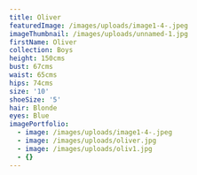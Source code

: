 ```yaml
---
title: Oliver
featuredImage: /images/uploads/image1-4-.jpeg
imageThumbnail: /images/uploads/unnamed-1.jpg
firstName: Oliver
collection: Boys
height: 150cms
bust: 67cms
waist: 65cms
hips: 74cms
size: '10'
shoeSize: '5'
hair: Blonde
eyes: Blue
imagePortfolio:
  - image: /images/uploads/image1-4-.jpeg
  - image: /images/uploads/oliver.jpg
  - image: /images/uploads/oliv1.jpg
  - {}
---
```


